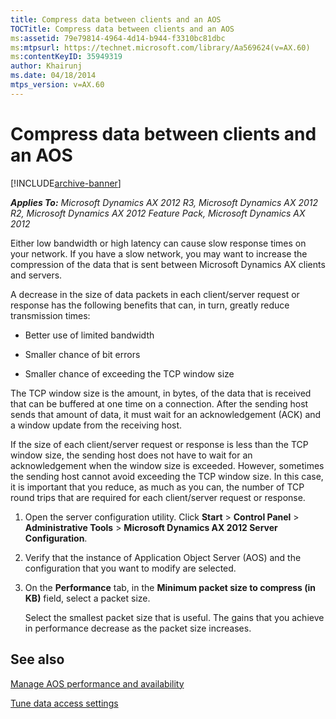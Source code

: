 ```yaml
---
title: Compress data between clients and an AOS
TOCTitle: Compress data between clients and an AOS
ms:assetid: 79e79814-4964-4d14-b944-f3310bc81dbc
ms:mtpsurl: https://technet.microsoft.com/library/Aa569624(v=AX.60)
ms:contentKeyID: 35949319
author: Khairunj
ms.date: 04/18/2014
mtps_version: v=AX.60
---
```


# Compress data between clients and an AOS 


[!INCLUDE[archive-banner](includes/archive-banner.md)]


_**Applies To:** Microsoft Dynamics AX 2012 R3, Microsoft Dynamics AX 2012 R2, Microsoft Dynamics AX 2012 Feature Pack, Microsoft Dynamics AX 2012_

Either low bandwidth or high latency can cause slow response times on your network. If you have a slow network, you may want to increase the compression of the data that is sent between Microsoft Dynamics AX clients and servers.

A decrease in the size of data packets in each client/server request or response has the following benefits that can, in turn, greatly reduce transmission times:

  - Better use of limited bandwidth

  - Smaller chance of bit errors

  - Smaller chance of exceeding the TCP window size

The TCP window size is the amount, in bytes, of the data that is received that can be buffered at one time on a connection. After the sending host sends that amount of data, it must wait for an acknowledgement (ACK) and a window update from the receiving host.

If the size of each client/server request or response is less than the TCP window size, the sending host does not have to wait for an acknowledgement when the window size is exceeded. However, sometimes the sending host cannot avoid exceeding the TCP window size. In this case, it is important that you reduce, as much as you can, the number of TCP round trips that are required for each client/server request or response.

1.  Open the server configuration utility. Click **Start** \> **Control Panel** \> **Administrative Tools** \> **Microsoft Dynamics AX 2012 Server Configuration**.

2.  Verify that the instance of Application Object Server (AOS) and the configuration that you want to modify are selected.

3.  On the **Performance** tab, in the **Minimum packet size to compress (in KB)** field, select a packet size.
    
    Select the smallest packet size that is useful. The gains that you achieve in performance decrease as the packet size increases.

## See also

[Manage AOS performance and availability](manage-aos-performance-and-availability.md)

[Tune data access settings](tune-data-access-settings.md)

  


